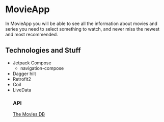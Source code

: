 # MovieApp

In MovieApp you will be able to see all the information about movies and series you need to select something to watch, and never miss the newest and most recommended.

## Technologies and Stuff
- Jetpack Compose
  - navigation-compose
- Dagger hilt
- Retrofit2
- Coil
- LiveData
  ### API
  [The Movies DB](https://www.themoviedb.org/) 

